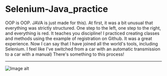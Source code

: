 # Selenium-Java_practice
OOP is OOP. 
JAVA is just made for this). 
At first, it was a bit unusual that everything was strictly structured. One step to the left, one step to the right, and everything is red.  It teaches you discipline!
I practiced creating classes and methods using the example of registration on Github. It was a great experience. Now I can say that I have joined all the world's tools, including Selenium. I feel like I've switched from a car with an automatic transmission to a car with a manual) There's something to this process!
___
![Image alt](https://github.com/SerhiiQAA/Selenium-Java_practice/blob/main/images/Car.webp)
